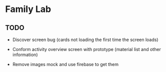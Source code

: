# Family Lab

## TODO

- Discover screen bug (cards not loading the first time the screen loads)

- Conform activity overview screen with prototype (material list and other information)

- Remove images mock and use firebase to get them
